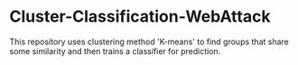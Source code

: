 # Cluster-Classification-WebAttack
This repository uses clustering method 'K-means' to find groups that share some similarity and then trains a classifier for prediction.

